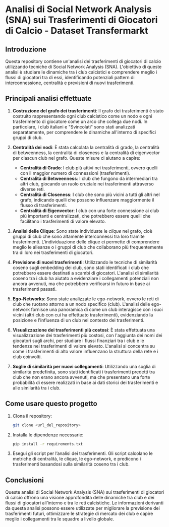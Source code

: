 # Analisi di Social Network Analysis (SNA) sui Trasferimenti di Giocatori di Calcio - Dataset Transfermarkt

## Introduzione

Questa repository contiene un'analisi dei trasferimenti di giocatori di calcio utilizzando tecniche di Social Network Analysis (SNA). L'obiettivo di queste analisi è studiare le dinamiche tra i club calcistici e comprendere meglio i flussi di giocatori tra di essi, identificando potenziali pattern di interconnessione, centralità e previsioni di nuovi trasferimenti.

## Principali analisi effettuate

1. **Costruzione del grafo dei trasferimenti**:
   Il grafo dei trasferimenti è stato costruito rappresentando ogni club calcistico come un nodo e ogni trasferimento di giocatore come un arco che collega due nodi. In particolare, i club italiani e "Svincolati" sono stati analizzati separatamente, per comprendere le dinamiche all'interno di specifici gruppi di club.

2. **Centralità dei nodi**:
   È stata calcolata la centralità di grado, la centralità di betweenness, la centralità di closeness e la centralità di eigenvector per ciascun club nel grafo. Queste misure ci aiutano a capire:
   - **Centralità di Grado**: I club più attivi nei trasferimenti, ovvero quelli con il maggior numero di connessioni (trasferimenti).
   - **Centralità di Betweenness**: I club che fungono da intermediari tra altri club, giocando un ruolo cruciale nei trasferimenti attraverso diverse reti.
   - **Centralità di Closeness**: I club che sono più vicini a tutti gli altri nel grafo, indicando quelli che possono influenzare maggiormente il flusso di trasferimenti.
   - **Centralità di Eigenvector**: I club con una forte connessione ai club più importanti e centralizzati, che potrebbero essere quelli che facilitano i trasferimenti di valore elevato.

3. **Analisi delle Clique**:
   Sono state individuate le *clique* nel grafo, cioè gruppi di club che sono altamente interconnessi tra loro tramite trasferimenti. L'individuazione delle clique ci permette di comprendere meglio le alleanze o i gruppi di club che collaborano più frequentemente tra di loro nei trasferimenti di giocatori.

4. **Previsione di nuovi trasferimenti**:
   Utilizzando le tecniche di similarità coseno sugli embedding dei club, sono stati identificati i club che potrebbero essere destinati a scambi di giocatori. L'analisi di similarità coseno tra i club ha aiutato a evidenziare i collegamenti potenziali non ancora avvenuti, ma che potrebbero verificarsi in futuro in base ai trasferimenti passati.

5. **Ego-Networks**:
   Sono state analizzate le ego-network, ovvero le reti di club che ruotano attorno a un nodo specifico (club). L'analisi delle ego-network fornisce una panoramica di come un club interagisce con i suoi vicini (altri club con cui ha effettuato trasferimenti), evidenziando la posizione e l'influenza di un club nel contesto dei trasferimenti.

6. **Visualizzazione dei trasferimenti più costosi**:
   È stata effettuata una visualizzazione dei trasferimenti più costosi, con l'aggiunta dei nomi dei giocatori sugli archi, per studiare i flussi finanziari tra i club e le tendenze nei trasferimenti di valore elevato. L'analisi si concentra su come i trasferimenti di alto valore influenzano la struttura della rete e i club coinvolti.

7. **Soglie di similarità per nuovi collegamenti**:
   Utilizzando una soglia di similarità predefinita, sono stati identificati i trasferimenti predetti tra club che non erano ancora avvenuti, ma che presentano una forte probabilità di essere realizzati in base ai dati storici dei trasferimenti e alle similarità tra i club.

## Come usare questo progetto

1. Clona il repository:
   ```bash
   git clone <url_del_repository>
   ```
   
2. Installa le dipendenze necessarie:
   ```bash
   pip install -r requirements.txt
   ```

 3.	Esegui gli script per l’analisi dei trasferimenti. Gli script calcolano le metriche di centralità, le clique, le ego-network, e predicono i trasferimenti basandosi sulla similarità coseno tra i club.


## Conclusioni

Queste analisi di Social Network Analysis (SNA) sui trasferimenti di giocatori di calcio offrono una visione approfondita delle dinamiche tra club e dei flussi di giocatori all’interno e tra le reti calcistiche. Le informazioni derivanti da questa analisi possono essere utilizzate per migliorare la previsione dei trasferimenti futuri, ottimizzare le strategie di mercato dei club e capire meglio i collegamenti tra le squadre a livello globale.

